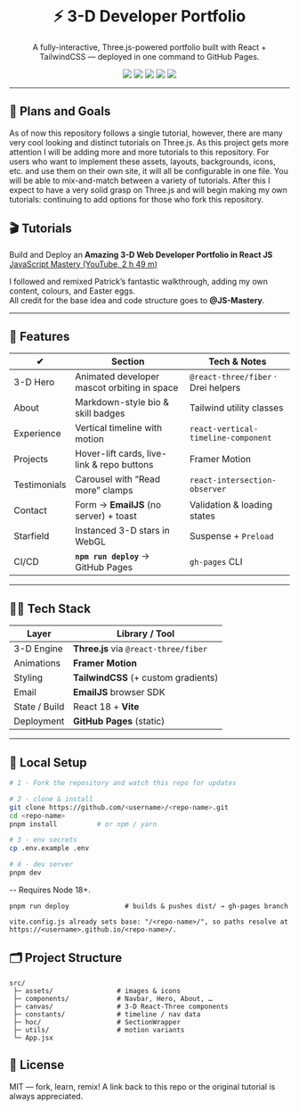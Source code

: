 <h1 align="center">⚡ 3-D Developer Portfolio</h1>
<p align="center">A fully-interactive, Three.js-powered portfolio built with React + TailwindCSS — deployed in one command to GitHub Pages.</p>

<div align="center">
  <img src="https://img.shields.io/github/deployments/zwingthomas/portfolio3js/github-pages?color=2EA043&label=github%20pages">
  <img src="https://img.shields.io/badge/three.js-%23000?style=flat&logo=three.js&logoColor=white">
  <img src="https://img.shields.io/badge/react-%2361DAFB?style=flat&logo=react&logoColor=black">
  <img src="https://img.shields.io/badge/tailwind-%2306B6D4?style=flat&logo=tailwindcss&logoColor=white">
  <img src="https://img.shields.io/badge/emailjs-%23D44638?style=flat&logo=gmail&logoColor=white">
</div>

---
## 🧠 Plans and Goals
As of now this repository follows a single tutorial, however, there are many very cool looking and distinct tutorials on Three.js. As this project gets more attention I will be adding more and more tutorials to this repository. For users who want to implement these assets, layouts, backgrounds, icons, etc. and use them on their own site, it will all be configurable in one file. You will be able to mix-and-match between a variety of tutorials. After this I expect to have a very solid grasp on Three.js and will begin making my own tutorials: continuing to add options for those who fork this repository.


## 🎬 Tutorials

Build and Deploy an **Amazing 3-D Web Developer Portfolio in React JS**  
[JavaScript Mastery (YouTube, 2 h 49 m)](https://youtu.be/0fYi8SGA20k)

I followed and remixed Patrick’s fantastic walkthrough, adding my own content, colours, and Easter eggs.  
All credit for the base idea and code structure goes to **@JS-Mastery**.

---

## 🚀 Features

| ✔ | Section | Tech & Notes |
|---|---------|-------------|
| 3-D Hero        | Animated developer mascot orbiting in space | `@react-three/fiber` · Drei helpers |
| About           | Markdown-style bio & skill badges | Tailwind utility classes |
| Experience      | Vertical timeline with motion | `react-vertical-timeline-component` |
| Projects        | Hover-lift cards, live-link & repo buttons | Framer Motion |
| Testimonials    | Carousel with “Read more” clamps | `react-intersection-observer` |
| Contact         | Form → **EmailJS** (no server) + toast | Validation & loading states |
| Starfield       | Instanced 3-D stars in WebGL | Suspense + `Preload` |
| CI/CD           | **`npm run deploy`** → GitHub Pages | `gh-pages` CLI |

---

## 🧑‍💻 Tech Stack

| Layer           | Library / Tool |
|-----------------|----------------|
| 3-D Engine      | **Three.js** via `@react-three/fiber` |
| Animations      | **Framer Motion** |
| Styling         | **TailwindCSS** (+ custom gradients) |
| Email           | **EmailJS** browser SDK |
| State / Build   | React 18 + **Vite** |
| Deployment      | **GitHub Pages** (static) |

---

## 🔧 Local Setup

```bash
# 1 · Fork the repository and watch this repo for updates

# 2 · clone & install
git clone https://github.com/<username>/<repo-name>.git
cd <repo-name>
pnpm install          # or npm / yarn

# 3 · env secrets
cp .env.example .env

# 4 · dev server
pnpm dev
```
-- Requires Node 18+.

```
pnpm run deploy              # builds & pushes dist/ → gh-pages branch
```

```text
vite.config.js already sets base: "/<repo-name>/", so paths resolve at
https://<username>.github.io/<repo-name>/.
```

## 🗂 Project Structure
```text
src/
 ├─ assets/                # images & icons
 ├─ components/            # Navbar, Hero, About, …
 ├─ canvas/                # 3-D React-Three components
 ├─ constants/             # timeline / nav data
 ├─ hoc/                   # SectionWrapper
 ├─ utils/                 # motion variants
 └─ App.jsx
```

## 📝 License
MIT — fork, learn, remix!
A link back to this repo or the original tutorial is always appreciated.


